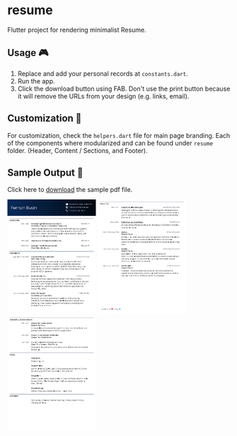 # resume

Flutter project for rendering minimalist Resume.

## Usage 🎮
1. Replace and add your personal records at `constants.dart`.
2. Run the app.
3. Click the download button using FAB. Don't use the print button because it will remove the URLs from your design (e.g. links, email).

## Customization 🎨
For customization, check the `helpers.dart` file for main page branding.
Each of the components where modularized and can be found under `resume` folder. (Header, Content / Sections, and Footer).

## Sample Output 📜
Click here to [download](<https://raw.githubusercontent.com/fernan542/resume/master/examples/fernan-buan-resume.pdf>) the sample pdf file.

<img src="https://raw.githubusercontent.com/fernan542/resume/master/examples/p1.jpg" width="200"/>
<img src="https://raw.githubusercontent.com/fernan542/resume/master/examples/p2.jpg" width="200"/>
<img src="https://raw.githubusercontent.com/fernan542/resume/master/examples/p3.jpg" width="200"/>